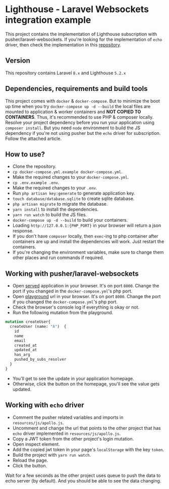 # Lighthouse - Laravel Websockets integration example

This project contains the implementation of Lighthouse subscription with pusher/laravel-websockets. If you're looking for the implementation of `echo` driver, then check the implementation in this [repository](https://github.com/ssi-anik/confession-wall).

## Version
This repository contains Laravel `8.x` and Lighthouse `5.2.x`

## Dependencies, requirements and build tools
This project comes with `docker` & `docker-compose`. But to minimize the boot up time when you try `docker-compose up -d --build` the local files are mounted to application & worker containers and **NOT COPIED TO CONTAINERS**.
Thus, it's recommended to use PHP & composer locally. Resolve your project dependency before you run your application using `composer install`.
But you need `node` environment to build the JS dependency if you're not using pusher but the `echo` driver for subscription. Follow the attached article.

## How to use?
- Clone the repository.
- `cp docker-compose.yml.example docker-compose.yml`.
- Make the required changes to your `docker-compose.yml`.
- `cp .env.example .env`.
- Make the required changes to your `.env`.
- Run `php artisan key:generate` to generate application key.
- `touch database/database.sqlite` to create sqlite database.
- `php artisan migrate` to migrate the database.
- `yarn install` to install the dependencies.
- `yarn run watch` to build the JS files.
- `docker-compose up -d --build` to build your containers.
- Loading `http://127.0.0.1:{PHP_PORT}` in your browser will return a json response.
- If you don't have `composer` locally, then `exec`-ing to php container after containers are up and install the dependencies will work. Just restart the containers.
- If you're changing the environment variables, make sure to change them other places and run commands if required.

## Working with pusher/laravel-websockets
- Open [served](http://127.0.0.1:8000/) application in your browser. It's on port `8000`. Change the port if you changed in the `docker-compose.yml`'s php port.
- Open [playground](http://127.0.0.1:8000/graphql-playground) url in your browser. It's on port `8000`. Change the port if you changed the `docker-compose.yml`'s php port.
- Check the browser's console log if everything is okay or not.
- Run the following mutation from the playground.
```graphql endpoint doc
mutation createUser{
  createUser (name: "A")  {
    id
    name
    email
    created_at
    updated_at
    has_arg
    pushed_by_subs_resolver
  }
}
```
- You'll get to see the update in your application homepage.
- Otherwise, click the button on the homepage, you'll see the value gets updated.

## Working with `echo` driver
- Comment the pusher related variables and imports in `resources/js/apollo.js`.
- Uncomment and change the url that points to the other project that has `echo` driver implemented in `resources/js/apollo.js`.
- Copy a JWT token from the other project's login mutation.
- Open inspect element.
- Add the copied jwt token in your page's `localStorage` with the key `token`. 
- Build the project with `yarn run watch`.
- Reload the page.
- Click the button. 

Wait for a few seconds as the other project uses queue to push the data to echo server (by default). And you should be able to see the data changing.
